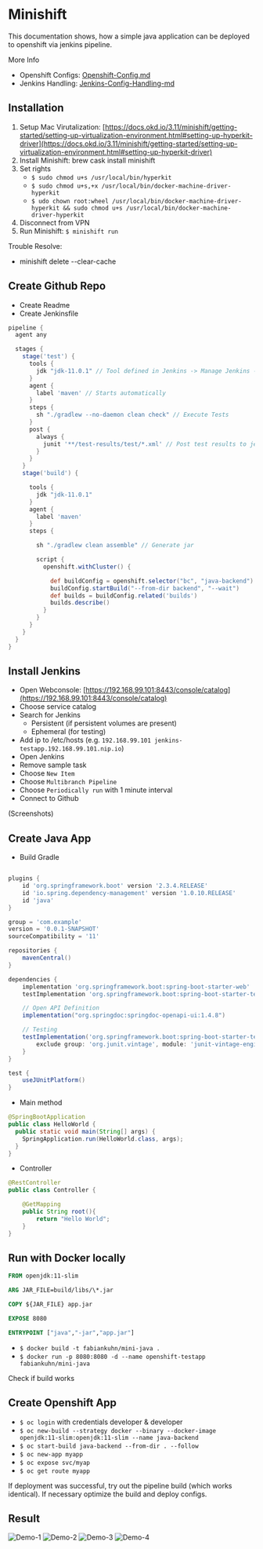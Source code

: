 # Minishift
This documentation shows, how a simple java application can be deployed to openshift via jenkins pipeline.

More Info
- Openshift Configs: [Openshift-Config.md](_docs/Openshift-Config.md)
- Jenkins Handling: [Jenkins-Config-Handling-md](_docs/Jenkins-Config-Handling.md)

## Installation
1. Setup Mac Virutalization: [https://docs.okd.io/3.11/minishift/getting-started/setting-up-virtualization-environment.html#setting-up-hyperkit-driver](https://docs.okd.io/3.11/minishift/getting-started/setting-up-virtualization-environment.html#setting-up-hyperkit-driver)
2. Install Minishift: brew cask install minishift
3. Set rights
	- `$ sudo chmod u+s /usr/local/bin/hyperkit`
	- `$ sudo chmod u+s,+x /usr/local/bin/docker-machine-driver-hyperkit`
	- `$ udo chown root:wheel /usr/local/bin/docker-machine-driver-hyperkit && sudo chmod u+s /usr/local/bin/docker-machine-driver-hyperkit`
4. Disconnect from VPN
5. Run Minishift: `$ minishift run`


Trouble Resolve:
- minishift delete --clear-cache


## Create Github Repo
- Create Readme
- Create Jenkinsfile

```groovy
pipeline {
  agent any

  stages {
    stage('test') {
      tools {
        jdk "jdk-11.0.1" // Tool defined in Jenkins -> Manage Jenkins -> Global Tool Config -> JDK (see docs)
      }
      agent {
        label 'maven' // Starts automatically
      }
      steps {
        sh "./gradlew --no-daemon clean check" // Execute Tests
      }
      post {
        always {
          junit '**/test-results/test/*.xml' // Post test results to jenkins blue
        }
      }
    }
    stage('build') {

      tools {
        jdk "jdk-11.0.1"
      }
      agent {
        label 'maven'
      }
      steps {

        sh "./gradlew clean assemble" // Generate jar

        script {
          openshift.withCluster() {

            def buildConfig = openshift.selector("bc", "java-backend") // The java-backend build script will be automatically created in the last step
            buildConfig.startBuild("--from-dir backend", "--wait")
            def builds = buildConfig.related('builds')
            builds.describe()
          }
        }
      }
    }
  }
}
```


## Install Jenkins
- Open Webconsole: [https://192.168.99.101:8443/console/catalog](https://192.168.99.101:8443/console/catalog)
- Choose service catalog
- Search for Jenkins
	- Persistent (if persistent volumes are present)
	- Ephemeral (for testing)
- Add ip to /etc/hosts (e.g. `192.168.99.101 jenkins-testapp.192.168.99.101.nip.io`)
- Open Jenkins
- Remove sample task
- Choose `New Item`
- Choose `Multibranch Pipeline`
- Choose `Periodically run` with 1 minute interval
- Connect to Github

(Screenshots)

## Create Java App
- Build Gradle
```groovy

plugins {
    id 'org.springframework.boot' version '2.3.4.RELEASE'
    id 'io.spring.dependency-management' version '1.0.10.RELEASE'
    id 'java'
}

group = 'com.example'
version = '0.0.1-SNAPSHOT'
sourceCompatibility = '11'

repositories {
    mavenCentral()
}

dependencies {
    implementation 'org.springframework.boot:spring-boot-starter-web'
	testImplementation 'org.springframework.boot:spring-boot-starter-test'

    // Open API Definition
	implementation("org.springdoc:springdoc-openapi-ui:1.4.8")

    // Testing
    testImplementation('org.springframework.boot:spring-boot-starter-test') {
        exclude group: 'org.junit.vintage', module: 'junit-vintage-engine'
    }
}

test {
    useJUnitPlatform()
}
```

- Main method
```java
@SpringBootApplication
public class HelloWorld {
  public static void main(String[] args) {
    SpringApplication.run(HelloWorld.class, args);
  }
}
```

- Controller
````java
@RestController
public class Controller {

    @GetMapping
    public String root(){
        return "Hello World";
    }
}
````


## Run with Docker locally
```dockerfile
FROM openjdk:11-slim

ARG JAR_FILE=build/libs/\*.jar

COPY ${JAR_FILE} app.jar

EXPOSE 8080

ENTRYPOINT ["java","-jar","app.jar"]
```

- `$ docker build -t fabiankuhn/mini-java .`
- `$ docker run -p 8080:8080 -d --name openshift-testapp fabiankuhn/mini-java`

Check if build works

## Create Openshift App
- `$ oc login` with credentials developer & developer
- `$ oc new-build --strategy docker --binary --docker-image openjdk:11-slim:openjdk:11-slim --name java-backend`
- `$ oc start-build java-backend --from-dir . --follow`
- `$ oc new-app myapp`
- `$ oc expose svc/myap`
- `$ oc get route myapp`

If deployment was successful, try out the pipeline build (which works identical). If necessary optimize the build and deploy configs.

## Result
![Demo-1](_docs/Screenshot_demo-1.png)
![Demo-2](_docs/Screenshot_demo-2.png)
![Demo-3](_docs/Screenshot_demo-3.png)
![Demo-4](_docs/Screenshot_demo-4.png)
